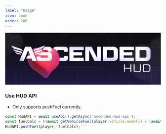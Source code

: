 ```yaml
---
label: "Usage"
icon: book
order: 200
---
```


![](/static/Hud.jpg)

### Use HUD API

- Only supports pushFuel currently.

````typescript
const HudAPI = await useApi().getAsync('ascended-hud-api');
const fuelCalc = ((await getVehicleFuel(player.vehicle.model)) / (await getVehicleMaxFuel(player.vehicle.model))) * 100;
HudAPI.pushFuel(player, fuelCalc);```
````

